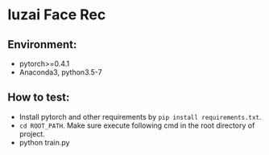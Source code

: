 # luzai Face Rec

## Environment:

- pytorch>=0.4.1 
- Anaconda3, python3.5-7
 
## How to test: 

- Install pytorch and other requirements by `pip install requirements.txt`. 
- `cd ROOT_PATH`. Make sure execute following cmd in the root directory of project. 
- python train.py 
